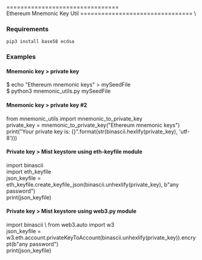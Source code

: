 ================================ \
Ethereum Mnemonic Key Util 
================================ \

### Requirements

`pip3 install base58 ecdsa`


### Examples

#### Mnemonic key > private key

$ echo "Ethereum mnemonic keys" > mySeedFile \
$ python3 mnemonic_utils.py mySeedFile 


#### Mnemonic key > private key #2

from mnemonic_utils import mnemonic_to_private_key \
private_key = mnemonic_to_private_key("Ethereum mnemonic keys") \
print("Your private key is: {}".format(str(binascii.hexlify(private_key), 'utf-8')))


#### Private key > Mist keystore using eth-keyfile module

import binascii \
import eth_keyfile \
json_keyfile = eth_keyfile.create_keyfile_json(binascii.unhexlify(private_key), b"any password") \
print(json_keyfile)


#### Private key > Mist keystore using web3.py module

import binascii \ 
from web3.auto import w3 \
json_keyfile = w3.eth.account.privateKeyToAccount(binascii.unhexlify(private_key)).encrypt(b"any password") \
print(json_keyfile)
